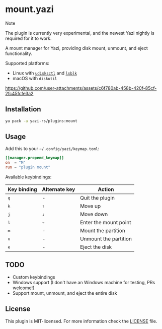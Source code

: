 # mount.yazi

> [!NOTE]
> The plugin is currently very experimental, and the newest Yazi nightly is required for it to work.

A mount manager for Yazi, providing disk mount, unmount, and eject functionality.

Supported platforms:

- Linux with [`udisksctl`](https://github.com/storaged-project/udisks) and [`lsblk`](https://github.com/util-linux/util-linux)
- macOS with `diskutil`

https://github.com/user-attachments/assets/c6f780ab-458b-420f-85cf-2fc45fcfe3a2

## Installation

```sh
ya pack -a yazi-rs/plugins:mount
```

## Usage

Add this to your `~/.config/yazi/keymap.toml`:

```toml
[[manager.prepend_keymap]]
on  = "M"
run = "plugin mount"
```

Available keybindings:

| Key binding  | Alternate key | Action                |
| ------------ | ------------- | --------------------- |
| <kbd>q</kbd> | -             | Quit the plugin       |
| <kbd>k</kbd> | <kbd>↑</kbd>  | Move up               |
| <kbd>j</kbd> | <kbd>↓</kbd>  | Move down             |
| <kbd>l</kbd> | <kbd>→</kbd>  | Enter the mount point |
| <kbd>m</kbd> | -             | Mount the partition   |
| <kbd>u</kbd> | -             | Unmount the partition |
| <kbd>e</kbd> | -             | Eject the disk        |

## TODO

- Custom keybindings
- Windows support (I don't have an Windows machine for testing, PRs welcome!)
- Support mount, unmount, and eject the entire disk

## License

This plugin is MIT-licensed. For more information check the [LICENSE](LICENSE) file.

